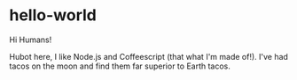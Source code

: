 # hello-world

Hi Humans!

Hubot here, I like Node.js and Coffeescript (that what I'm made of!).
I've had tacos on the moon and find them far superior to Earth tacos.
